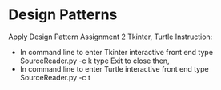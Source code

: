 # Design Patterns
Apply Design Pattern Assignment  2 Tkinter, Turtle
Instruction:
 - In command line to enter Tkinter interactive front end type SourceReader.py -c k type Exit to close then,
 - In command line to enter Turtle interactive front end type SourceReader.py -c t
